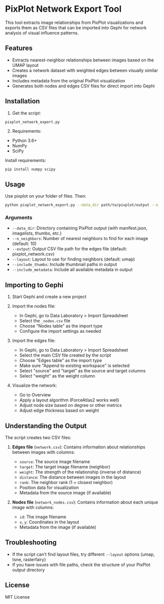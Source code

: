 # PixPlot Network Export Tool

This tool extracts image relationships from PixPlot visualizations and exports them as CSV files that can be imported into Gephi for network analysis of visual influence patterns.

## Features

- Extracts nearest-neighbor relationships between images based on the UMAP layout
- Creates a network dataset with weighted edges between visually similar images
- Includes metadata from the original PixPlot visualization
- Generates both nodes and edges CSV files for direct import into Gephi

## Installation

1. Get the script:
```
pixplot_network_export.py
```

2. Requirements:
- Python 3.6+
- NumPy
- SciPy

Install requirements:
```bash
pip install numpy scipy
```

## Usage

Use pixplot on your folder of files. Then:

```bash
python pixplot_network_export.py --data_dir path/to/pixplot/output --n_neighbors 10 --output network.csv --include_thumbs --include_metadata
```

### Arguments

- `--data_dir`: Directory containing PixPlot output (with manifest.json, imagelists, thumbs, etc.)
- `--n_neighbors`: Number of nearest neighbors to find for each image (default: 10)
- `--output`: Output CSV file path for the edges file (default: pixplot_network.csv)
- `--layout`: Layout to use for finding neighbors (default: umap)
- `--include_thumbs`: Include thumbnail paths in output
- `--include_metadata`: Include all available metadata in output

## Importing to Gephi

1. Start Gephi and create a new project
2. Import the nodes file:
   - In Gephi, go to Data Laboratory > Import Spreadsheet
   - Select the `_nodes.csv` file
   - Choose "Nodes table" as the import type
   - Configure the import settings as needed

3. Import the edges file:
   - In Gephi, go to Data Laboratory > Import Spreadsheet
   - Select the main CSV file created by the script
   - Choose "Edges table" as the import type
   - Make sure "Append to existing workspace" is selected
   - Select "source" and "target" as the source and target columns
   - Select "weight" as the weight column

4. Visualize the network:
   - Go to Overview
   - Apply a layout algorithm (ForceAtlas2 works well)
   - Adjust node size based on degree or other metrics
   - Adjust edge thickness based on weight

## Understanding the Output

The script creates two CSV files:

1. **Edges file** (`network.csv`): Contains information about relationships between images with columns:
   - `source`: The source image filename
   - `target`: The target image filename (neighbor)
   - `weight`: The strength of the relationship (inverse of distance)
   - `distance`: The distance between images in the layout
   - `rank`: The neighbor rank (1 = closest neighbor)
   - Position data for visualization
   - Metadata from the source image (if available)

2. **Nodes file** (`network_nodes.csv`): Contains information about each unique image with columns:
   - `id`: The image filename
   - `x`, `y`: Coordinates in the layout
   - Metadata from the image (if available)

## Troubleshooting

- If the script can't find layout files, try different `--layout` options (umap, tsne, rasterfairy)
- If you have issues with file paths, check the structure of your PixPlot output directory

## License

MIT License
